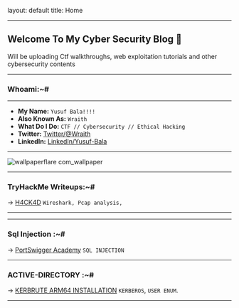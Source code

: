 
layout: default
title: Home



* * *

## Welcome To My Cyber Security Blog 🙂  
Will be uploading Ctf walkthroughs, web exploitation tutorials and other cybersecurity contents

* * *


### Whoami:~#

* * *

- **My Name:** `Yusuf Bala!!!!`
- **Also Known As:** `Wraith`
- **What Do I Do:** `CTF // Cybersecurity // Ethical Hacking`
- **Twitter:** [Twitter/@Wraith](https://twitter.com/_Wraith6)
- **LinkedIn:** [LinkedIn/Yusuf-Bala](https://www.linkedin.com/in/yusuf-bala-babaisah-275219280/)

* * *

![wallpaperflare com_wallpaper](https://github.com/wraith969/wraith969.github.io/assets/70425343/8c1dd283-8efb-477a-96d1-0cf7a72bdacb)



* * *
### **TryHackMe Writeups:~#**
-> [H4CK4D](https://wraith969.github.io/posts/Tryhackme/h4ckedctf.html) `Wireshark, Pcap analysis, `
<!--- [[June 24 2023]] [Agent Sudo](https://sec-fortress.github.io/posts/thm/posts/agentsudo.html) `BruteForce, Redirections, Steganography`  --->

* * *


* * *

### **Sql Injection :~#**



-> [PortSwigger Academy](https://wraith969.github.io/posts/sqli/DVWA.html) `SQL INJECTION` 

<!-- -> [DVWA SQLI Walkthrough](https://wraith969.github.io/posts/sqli/portswigger.html) `SQL INJECTION, CHALLENGE` 

--> 



* * *
### **ACTIVE-DIRECTORY :~#**

-> [KERBRUTE ARM64 INSTALLATION](https://wraith969.github.io/posts/Active%20directory/kerberute.html) `KERBEROS`, `USER ENUM`.

* * *


<!--

### **TryHackMe Writeups:~#**

---

<!--- [[June 24 2023]] [Agent Sudo](https://sec-fortress.github.io/posts/thm/posts/agentsudo.html) `BruteForce, Redirections, Steganography`  --->


